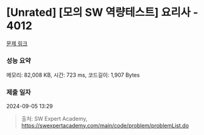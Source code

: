 # [Unrated] [모의 SW 역량테스트] 요리사 - 4012 

[문제 링크](https://swexpertacademy.com/main/code/problem/problemDetail.do?contestProbId=AWIeUtVakTMDFAVH) 

### 성능 요약

메모리: 82,008 KB, 시간: 723 ms, 코드길이: 1,907 Bytes

### 제출 일자

2024-09-05 13:29



> 출처: SW Expert Academy, https://swexpertacademy.com/main/code/problem/problemList.do